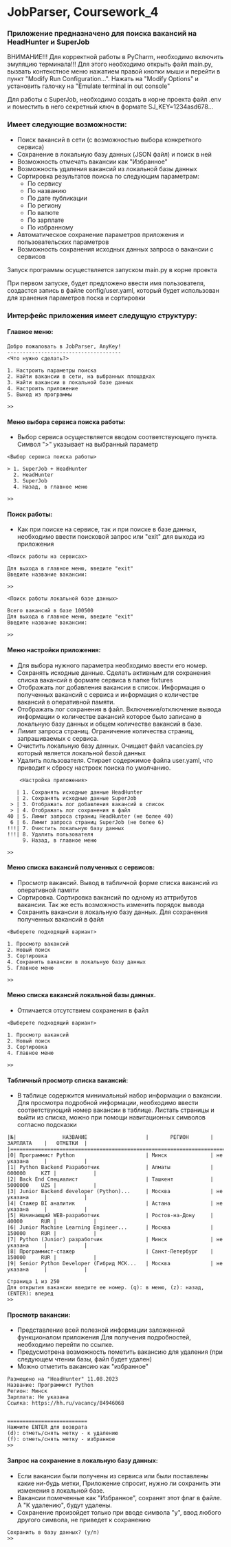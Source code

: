 # JobParser, Coursework_4

### Приложение предназначено для поиска вакансий на HeadHunter и SuperJob

ВНИМАНИЕ!!! Для корректной работы в PyCharm, необходимо включить эмуляцию терминала!!!
Для этого необходимо открыть файл main.py, вызвать контекстное меню нажатием правой кнопки мыши
и перейти в пункт "Modify Run Configuration...". Нажать на "Modify Options" и установить галочку на 
"Emulate terminal in out console"

Для работы с SuperJob, необходимо создать в корне проекта файл .env и поместить в него секретный ключ
в формате SJ_KEY=1234asd678...

### Имеет следующие возможности:
- Поиск вакансий в сети (с возможностью выбора конкретного сервиса)
- Сохранение в локальную базу данных (JSON файл) и поиск в ней
- Возможность отмечать вакансии как "Избранное"
- Возможность удаления вакансий из локальной базы данных
- Сортировка результатов поиска по следующим параметрам:
  - По сервису
  - По названию
  - По дате публикации
  - По региону
  - По валюте
  - По зарплате
  - По избранному
- Автоматическое сохранение параметров приложения и пользовательских параметров
- Возможность сохранения исходных данных запроса о вакансии с сервисов

Запуск программы осуществляется запуском main.py в корне проекта

При первом запуске, будет предложено ввести имя пользователя, создастся запись
в файле config/user.yaml, который будет использован для хранения параметров поска и сортировки

### Интерфейс приложения имеет следущую структуру:
#### Главное меню:
```
Добро пожаловать в JobParser, AnyKey!
-------------------------------------
<Что нужно сделать?>

1. Настроить параметры поиска
2. Найти вакансии в сети, на выбранных площадках
3. Найти вакансии в локальной базе данных
4. Настроить приложение
5. Выход из программы

>>
```

#### Меню выбора сервиса поиска работы:
- Выбор сервиса осуществляется вводом соответствующего пункта.
Символ ">" указывает на выбранный параметр
```
<Выбор сервиса поиска работы>

> 1. SuperJob + HeadHunter
  2. HeadHunter
  3. SuperJob
  4. Назад, в главное меню

>> 
```

#### Поиск работы:
- Как при поиске на сервисе, так и при поиске в базе данных, необходимо ввести
поисковой запрос или "exit" для выхода из приложения
```
<Поиск работы на сервисах>

Для выхода в главное меню, введите "exit"
Введите название вакансии:

>> 
```
```
<Поиск работы локальной базе данных>

Всего вакансий в базе 100500
Для выхода в главное меню, введите "exit"
Введите название вакансии:

>> 

```
#### Меню настройки приложения:
 - Для выбора нужного параметра необходимо ввести его номер.
 - Сохранять исходные данные. Сделать активным для сохранения списка вакансий в формате сервиса в папке fixtures
 - Отображать лог добавления вакансии в список. Информация о полученных вакансий с сервиса и информация 
о количестве вакансий в оперативной памяти.
 - Отображать лог сохранения в файл. Включение/отключение вывода информации о количестве вакансий 
которое было записано в локальную базу данных и общем количестве вакансий в базе.
 - Лимит запроса страниц. Ограничение количества страниц, запрашиваемых с сервиса.
 - Очистить локальную базу данных. Очищает файл vacancies.py который является локальной базой данных
 - Удалить пользователя. Стирает содержимое файла user.yaml, что приводит 
к сбросу настроек поиска по умолчанию.
```
    <Настройка приложения>

   | 1. Сохранять исходные данные HeadHunter
   | 2. Сохранять исходные данные SuperJob
 > | 3. Отображать лог добавления вакансий в список
 > | 4. Отображать лог сохранения в файл
40 | 5. Лимит запроса страниц HeadHunter (не более 40)
 6 | 6. Лимит запроса страниц SuperJob (не более 6)
!!!| 7. Очистить локальную базу данных
!!!| 8. Удалить пользователя
     9. Назад, в главное меню

>> 
```
#### Меню списка вакансий полученных с сервисов:
- Просмотр вакансий. Вывод в табличной форме списка вакансий из оперативной памяти
- Сортировка. Сортировка вакансий по одному из аттрибутов вакансии. 
Так же есть возможность изменить порядок вывода
- Сохранить вакансии в локальную базу данных. Для сохранения полученных вакансий в файл
```
<Выберете подходящий вариант>

1. Просмотр вакансий
2. Новый поиск
3. Сортировка
4. Сохранить вакансии в локальную базу данных
5. Главное меню

>>
```
#### Меню списка вакансий локальной базы данных. 
 - Отличается отсутствием сохранения в файл
```
<Выберете подходящий вариант>

1. Просмотр вакансий
2. Новый поиск
3. Сортировка
4. Главное меню

>>
```
#### Табличный просмотр списка вакансий:
- В таблице содержится минимальный набор информации о вакансии. Для просмотра подробной информации, 
необходимо ввести соответствующий номер вакансии в таблице. Листать страницы и выйти из списка, 
можно при помощи навигационных символов согласно подсказки 
```
|№|               НАЗВАНИЕ                   |       РЕГИОН       |    ЗАРПЛАТА    |   ОТМЕТКИ  |
|===============================================================================================|
|0| Программист Python                       | Минск              | не указана     |            |
|1| Python Backend Разработчик               | Алматы             | 600000     KZT |            |
|2| Back End Специалист                      | Ташкент            | 5000000    UZS |            |
|3| Junior Backend developer (Python)...     | Москва             | не указана     |            |
|4| Стажер BI аналитик                       | Астана             | не указана     |            |
|5| Начинающий WEB-разработчик               | Ростов-на-Дону     | 40000      RUR |            |
|6| Junior Machine Learning Engineer...      | Москва             | 150000     RUR |            |
|7| Python (Junior) разработчик              | Минск              | не указана     |            |
|8| Программист-стажер                       | Санкт-Петербург    | 150000     RUR |            |
|9| Senior Python Developer (Гибрид МСК...   | Москва             | не указана     |            |

Страница 1 из 250
Для открытия вакансии введите ее номер. (q): в меню, (z): назад, (ENTER): вперед
>> 
```

#### Просмотр вакансии:
- Представление всей полезной информации заложенной функционалом приложения
Для получения подробностей, необходимо перейти по ссылке.
- Предусмотрена возможность пометить вакансию для удаления (при следующем чтении базы, файл будет удален)
- Можно отметить вакансию как "избранное"
```
Размещено на "HeadHunter" 11.08.2023
Название: Программист Python
Регион: Минск
Зарплата: Не указана
Ссылка: https://hh.ru/vacancy/84946068


==========================
Нажмите ENTER для возврата
(d): отметь/снять метку - к удалению
(f): отметь/снять метку - избранное
>> 
```

#### Запрос на сохранение в локальную базу данных:
- Если вакансии были получены из сервиса или были поставлены какие ни-будь метки,
Приложение спросит, нужно ли сохранить эти изменения в локальной базе.
- Вакансии помеченные как "Избранное", сохранят этот флаг в файле. А "К удалению",
будут удалены.
- Сохранение произойдет только при вводе символа "y", ввод любого другого символа, не приведет к сохранению
```
Сохранить в базу данных? (y/n)
>>
```
